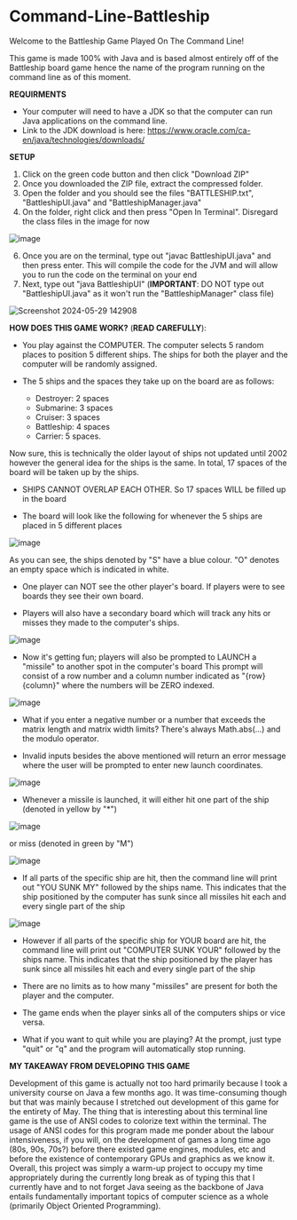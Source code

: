 # Command-Line-Battleship

Welcome to the Battleship Game Played On The Command Line!

This game is made 100% with Java and is based almost entirely off of the Battleship board game
hence the name of the program running on the command line as of this moment.

**REQUIRMENTS**
- Your computer will need to have a JDK so that the computer can run Java applications on the command line.
- Link to the JDK download is here: https://www.oracle.com/ca-en/java/technologies/downloads/

**SETUP**
1. Click on the green code button and then click "Download ZIP"
2. Once you downloaded the ZIP file, extract the compressed folder.
3. Open the folder and you should see the files "BATTLESHIP.txt", "BattleshipUI.java" and "BattleshipManager.java"
4. On the folder, right click and then press "Open In Terminal". Disregard the class files in the image for now

![image](https://github.com/smm2005/Command-Line-Battleship/assets/70491113/225fd1f4-a4cd-4911-b6ec-d65a537f2e99)

6. Once you are on the terminal, type out "javac BattleshipUI.java" and then press enter. This will compile the code for the
   JVM and will allow you to run the code on the terminal on your end
7. Next, type out "java BattleshipUI" (**IMPORTANT**: DO NOT type out "BattleshipUI.java" as it won't run the "BattleshipManager" class file)

![Screenshot 2024-05-29 142908](https://github.com/smm2005/Command-Line-Battleship/assets/70491113/d414b868-93e0-4448-a9ce-8e465eaf152e)


**HOW DOES THIS GAME WORK?** (**READ CAREFULLY**):

- You play against the COMPUTER. The computer selects 5 random places to position 5 different ships.
The ships for both the player and the computer will be randomly assigned.

- The 5 ships and the spaces they take up on the board are as follows:
	- Destroyer: 2 spaces
  - Submarine: 3 spaces
  - 
	Cruiser: 3 spaces
  - Battleship: 4 spaces
  - Carrier: 5 spaces.
    
Now sure, this is technically the older layout of ships not updated until 2002 however the general idea for the ships is the same.
In total, 17 spaces of the board will be taken up by the ships.

- SHIPS CANNOT OVERLAP EACH OTHER. So 17 spaces WILL be filled up in the board
	
- The board will look like the following for whenever the 5 ships are placed in 5 different places

![image](https://github.com/smm2005/Command-Line-Battleship/assets/70491113/269f878c-a982-4701-b167-d0cadf525f59)

As you can see, the ships denoted by "S" have a blue colour. "O" denotes an empty space which is indicated in white.

- One player can NOT see the other player's board. If players were to see boards they see their own board.

- Players will also have a secondary board which will track any hits or misses they made to the computer's ships.

![image](https://github.com/smm2005/Command-Line-Battleship/assets/70491113/fd6f8e4c-f6c6-4b57-9c33-12748bdd0c6f)

- Now it's getting fun; players will also be prompted to LAUNCH a "missile" to another spot in the computer's board 
This prompt will consist of a row number and a column number indicated as "{row} {column}" where the numbers will be
ZERO indexed.

![image](https://github.com/smm2005/Command-Line-Battleship/assets/70491113/22fb99d5-4a73-434d-b52e-58e59c881bd3)

- What if you enter a negative number or a number that exceeds the matrix length and matrix width limits? There's always
Math.abs(...) and the modulo operator.

- Invalid inputs besides the above mentioned will return an error message where the user will be prompted to enter new 
launch coordinates.

![image](https://github.com/smm2005/Command-Line-Battleship/assets/70491113/cc1eb8d0-6ecb-4be9-9c58-4e7d82bd2642)

- Whenever a missile is launched, it will either hit one part of the ship (denoted in yellow by "*")

![image](https://github.com/smm2005/Command-Line-Battleship/assets/70491113/a6fd9e26-f97b-46af-bf05-06e6292d7971)

 or miss (denoted in green by "M")

![image](https://github.com/smm2005/Command-Line-Battleship/assets/70491113/3a179006-ddb8-4c5f-bb09-a9f91042775c)

- If all parts of the specific ship are hit, then the command line will print out "YOU SUNK MY" followed by the ships name. This indicates that the ship positioned by the computer has sunk since all missiles hit each and every single part of the ship

![image](https://github.com/smm2005/Command-Line-Battleship/assets/70491113/e40e773a-adb9-4038-ba1e-1a2c86a477dd)

- However if all parts of the specific ship for YOUR board are hit, the command line will print out "COMPUTER SUNK YOUR" followed by the ships name. This indicates that the ship positioned by the player has sunk since all missiles hit each and every single part of the ship

- There are no limits as to how many "missiles" are present for both the player and the computer.

- The game ends when the player sinks all of the computers ships or vice versa.

- What if you want to quit while you are playing? At the prompt, just type "quit" or "q" and the program will automatically stop running.

**MY TAKEAWAY FROM DEVELOPING THIS GAME**

Development of this game is actually not too hard primarily because I took a university course on Java a few months ago. It was time-consuming though but that was mainly because I stretched out development of this game for the entirety of May. The thing that is interesting about this terminal line game is the use of ANSI codes to colorize text within the terminal. The usage of ANSI codes for this program made me ponder about the labour intensiveness, if you will, on the development of games a long time ago (80s, 90s, 70s?) before there existed game engines, modules, etc and before the existence of contemporary GPUs and graphics as we know it.
Overall, this project was simply a warm-up project to occupy my time appropriately during the currently long break as of typing this that I currently have and to not forget Java seeing as the backbone of Java entails fundamentally important topics of computer science as a whole (primarily Object Oriented Programming).
